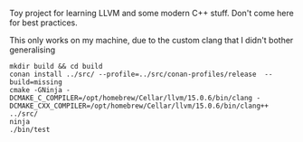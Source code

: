 Toy project for learning LLVM and some modern C++ stuff. Don't come here for best practices.

This only works on my machine, due to the custom clang that I didn't bother generalising

```
mkdir build && cd build
conan install ../src/ --profile=../src/conan-profiles/release  --build=missing
cmake -GNinja -DCMAKE_C_COMPILER=/opt/homebrew/Cellar/llvm/15.0.6/bin/clang -DCMAKE_CXX_COMPILER=/opt/homebrew/Cellar/llvm/15.0.6/bin/clang++ ../src/
ninja
./bin/test
```
